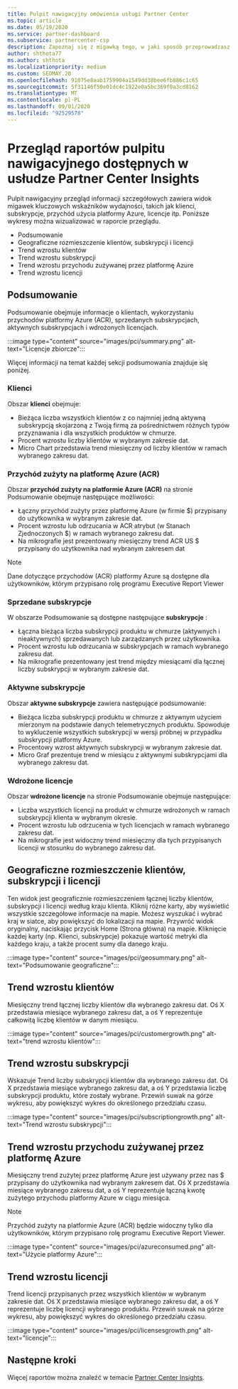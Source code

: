 ```yaml
---
title: Pulpit nawigacyjny omówienia usługi Partner Center
ms.topic: article
ms.date: 05/19/2020
ms.service: partner-dashboard
ms.subservice: partnercenter-csp
description: Zapoznaj się z migawką tego, w jaki sposób przeprowadzasz sprzedaż i wdrażanie, wzrost liczby klientów i przychody z tytułu licencji, subskrypcji i użycia platformy Azure.
author: shthota77
ms.author: shthota
ms.localizationpriority: medium
ms.custom: SEOMAY.20
ms.openlocfilehash: 91075e8aab1759904a1549dd38bee6fb886c1c65
ms.sourcegitcommit: 5f31146f50e01dc4c1922e0a5bc369f0a3cd8162
ms.translationtype: MT
ms.contentlocale: pl-PL
ms.lasthandoff: 09/01/2020
ms.locfileid: "92529578"
---
```

# <a name="overview-dashboard-reports-available-in-partner-center-insights"></a>Przegląd raportów pulpitu nawigacyjnego dostępnych w usłudze Partner Center Insights
 
Pulpit nawigacyjny przegląd informacji szczegółowych zawiera widok migawek kluczowych wskaźników wydajności, takich jak klienci, subskrypcje, przychód użycia platformy Azure, licencje itp. Poniższe wykresy można wizualizować w raporcie przeglądu.

- Podsumowanie  
- Geograficzne rozmieszczenie klientów, subskrypcji i licencji  
- Trend wzrostu klientów 
- Trend wzrostu subskrypcji 
- Trend wzrostu przychodu zużywanej przez platformę Azure 
- Trend wzrostu licencji 

## <a name="summary"></a>Podsumowanie

Podsumowanie obejmuje informacje o klientach, wykorzystaniu przychodów platformy Azure (ACR), sprzedanych subskrypcjach, aktywnych subskrypcjach i wdrożonych licencjach. 

:::image type="content" source="images/pci/summary.png" alt-text="Licencje zbiorcze":::

Więcej informacji na temat każdej sekcji podsumowania znajduje się poniżej.

### <a name="customers"></a>Klienci

Obszar **klienci** obejmuje:

- Bieżąca liczba wszystkich klientów z co najmniej jedną aktywną subskrypcją skojarzoną z Twoją firmą za pośrednictwem różnych typów przyznawania i dla wszystkich produktów w chmurze.
- Procent wzrostu liczby klientów w wybranym zakresie dat.
- Micro Chart przedstawia trend miesięczny od liczby klientów w ramach wybranego zakresu dat.

### <a name="azure-consumed-revenue-acr"></a>Przychód zużyty na platformę Azure (ACR)

Obszar **przychód zużyty na platformie Azure (ACR)** na stronie Podsumowanie obejmuje następujące możliwości:

- Łączny przychód zużyty przez platformę Azure (w firmie $) przypisany do użytkownika w wybranym zakresie dat.
- Procent wzrostu lub odrzucania w ACR atrybut (w Stanach Zjednoczonych $) w ramach wybranego zakresu dat.
- Na mikrografie jest prezentowany miesięczny trend ACR US $ przypisany do użytkownika nad wybranym zakresem dat 

> [!NOTE]
> Dane dotyczące przychodów (ACR) platformy Azure są dostępne dla użytkowników, którym przypisano rolę programu Executive Report Viewer 
 
### <a name="subscriptions-sold"></a>Sprzedane subskrypcje

W obszarze Podsumowanie są dostępne następujące **subskrypcje** :

- Łączna bieżąca liczba subskrypcji produktu w chmurze (aktywnych i nieaktywnych) sprzedawanych lub zarządzanych przez użytkownika.  
- Procent wzrostu lub odrzucania w subskrypcjach w ramach wybranego zakresu dat.
- Na mikrografie prezentowany jest trend między miesiącami dla łącznej liczby subskrypcji w wybranym zakresie dat.

### <a name="active-subscriptions"></a>Aktywne subskrypcje

Obszar **aktywne subskrypcje** zawiera następujące podsumowanie:

- Bieżąca liczba subskrypcji produktu w chmurze z aktywnym użyciem mierzonym na podstawie danych telemetrycznych produktu. Spowoduje to wykluczenie wszystkich subskrypcji w wersji próbnej w przypadku subskrypcji platformy Azure.  
- Procentowy wzrost aktywnych subskrypcji w wybranym zakresie dat.
- Micro Graf prezentuje trend w miesiącu z aktywnymi subskrypcjami dla wybranego zakresu dat.
 
### <a name="licenses-deployed"></a>Wdrożone licencje

Obszar **wdrożone licencje** na stronie Podsumowanie obejmuje następujące:
 
- Liczba wszystkich licencji na produkt w chmurze wdrożonych w ramach subskrypcji klienta w wybranym okresie. 
- Procent wzrostu lub odrzucenia w tych licencjach w ramach wybranego zakresu dat. 
- Na mikrografie jest widoczny trend miesięczny dla tych przypisanych licencji w stosunku do wybranego zakresu dat.

## <a name="geographical-spread-of-your-customers-subscriptions-and-licenses"></a>Geograficzne rozmieszczenie klientów, subskrypcji i licencji

Ten widok jest geograficznie rozmieszczeniem łącznej liczby klientów, subskrypcji i licencji według kraju klienta. Kliknij różne karty, aby wyświetlić wszystkie szczegółowe informacje na mapie. Możesz wyszukać i wybrać kraj w siatce, aby powiększyć do lokalizacji na mapie. Przywróć widok oryginalny, naciskając przycisk Home (Strona główna) na mapie. Kliknięcie każdej karty (np. Klienci, subskrypcje) pokazuje wartość metryki dla każdego kraju, a także procent sumy dla danego kraju.  

:::image type="content" source="images/pci/geosummary.png" alt-text="Podsumowanie geograficzne":::

## <a name="customers-growth-trend"></a>Trend wzrostu klientów

Miesięczny trend łącznej liczby klientów dla wybranego zakresu dat. Oś X przedstawia miesiące wybranego zakresu dat, a oś Y reprezentuje całkowitą liczbę klientów w danym miesiącu. 

:::image type="content" source="images/pci/customergrowth.png" alt-text="trend wzrostu klientów":::

## <a name="subscriptions-growth-trend"></a>Trend wzrostu subskrypcji

Wskazuje Trend liczby subskrypcji klientów dla wybranego zakresu dat. Oś X przedstawia miesiące wybranego zakresu dat, a oś Y przedstawia liczbę subskrypcji produktu, które zostały wybrane. Przewiń suwak na górze wykresu, aby powiększyć wykres do określonego przedziału czasu. 

:::image type="content" source="images/pci/subscriptiongrowth.png" alt-text="Trend wzrostu subskrypcji":::

## <a name="azure-consumed-revenue-growth-trend"></a>Trend wzrostu przychodu zużywanej przez platformę Azure

Miesięczny trend zużytej przez platformę Azure jest używany przez nas $ przypisany do użytkownika nad wybranym zakresem dat. Oś X przedstawia miesiące wybranego zakresu dat, a oś Y reprezentuje łączną kwotę zużytego przychodu platformy Azure w ciągu miesiąca.

> [!NOTE]
> Przychód zużyty na platformie Azure (ACR) będzie widoczny tylko dla użytkowników, którym przypisano rolę programu Executive Report Viewer. 

:::image type="content" source="images/pci/azureconsumed.png" alt-text="Użycie platformy Azure":::

## <a name="licenses-growth-trend"></a>Trend wzrostu licencji
 
Trend licencji przypisanych przez wszystkich klientów w wybranym zakresie dat. Oś X przedstawia miesiące wybranego zakresu dat, a oś Y reprezentuje liczbę licencji wybranego produktu. Przewiń suwak na górze wykresu, aby powiększyć wykres do określonego przedziału czasu.  

:::image type="content" source="images/pci/licensesgrowth.png" alt-text="licencje":::

## <a name="next-steps"></a>Następne kroki

Więcej raportów można znaleźć w temacie [Partner Center Insights](partner-center-insights.md).
